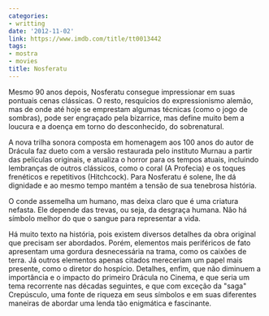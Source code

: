 ```yaml
---
categories:
- writting
date: '2012-11-02'
link: https://www.imdb.com/title/tt0013442
tags:
- mostra
- movies
title: Nosferatu
---
```


Mesmo 90 anos depois, Nosferatu consegue impressionar em suas pontuais cenas clássicas. O resto, resquícios do expressionismo alemão, mas de onde até hoje se emprestam algumas técnicas (como o jogo de sombras), pode ser engraçado pela bizarrice, mas define muito bem a loucura e a doença em torno do desconhecido, do sobrenatural.

A nova trilha sonora composta em homenagem aos 100 anos do autor de Drácula faz dueto com a versão restaurada pelo instituto Murnau a partir das películas originais, e atualiza o horror para os tempos atuais, incluindo lembranças de outros clássicos, como o coral (A Profecia) e os toques frenéticos e repetitivos (Hitchcock). Para Nosferatu é solene, lhe dá dignidade e ao mesmo tempo mantém a tensão de sua tenebrosa história.

O conde assemelha um humano, mas deixa claro que é uma criatura nefasta. Ele depende das trevas, ou seja, da desgraça humana. Não há símbolo melhor do que o sangue para representar a vida.

Há muito texto na história, pois existem diversos detalhes da obra original que precisam ser abordados. Porém, elementos mais periféricos de fato apresentam uma gordura desnecessária na trama, como os caixões de terra. Já outros elementos apenas citados mereceriam um papel mais presente, como o diretor do hospício. Detalhes, enfim, que não diminuem a importância e o impacto do primeiro Drácula no Cinema, e que seria um tema recorrente nas décadas seguintes, e que com exceção da "saga" Crepúsculo, uma fonte de riqueza em seus símbolos e em suas diferentes maneiras de abordar uma lenda tão enigmática e fascinante.

